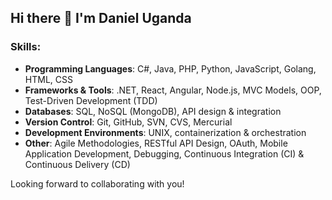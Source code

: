 ## Hi there 👋 I'm Daniel Uganda

<!--
**Danieluganda/Danieluganda** is a ✨ _special_ ✨ repository because its `README.md` (this file) appears on your GitHub profile.

Here are some ideas to get you started:

- 🔭 I’m currently working on an e-commerce system and a support ticket system with advanced features.
- 🌱 I’m currently learning C# and .NET, and improving my skills in building scalable applications.
- 👯 I’m looking to collaborate on C# projects, particularly in e-commerce and support ticket systems.
- 🤔 I’m looking for help with advanced C# features and best practices in software design.
- 💬 Ask me about e-commerce systems, support ticket management, and .NET development.
- 📫 How to reach me: You can contact me through GitHub or email at danieluganda@example.com.
- 😄 Pronouns: He/Him
- ⚡ Fun fact: I love learning new programming languages and frameworks to build better systems!
-->

### Skills:
- **Programming Languages**: C#, Java, PHP, Python, JavaScript, Golang, HTML, CSS
- **Frameworks & Tools**: .NET, React, Angular, Node.js, MVC Models, OOP, Test-Driven Development (TDD)
- **Databases**: SQL, NoSQL (MongoDB), API design & integration
- **Version Control**: Git, GitHub, SVN, CVS, Mercurial
- **Development Environments**: UNIX, containerization & orchestration
- **Other**: Agile Methodologies, RESTful API Design, OAuth, Mobile Application Development, Debugging, Continuous Integration (CI) & Continuous Delivery (CD)

Looking forward to collaborating with you!
